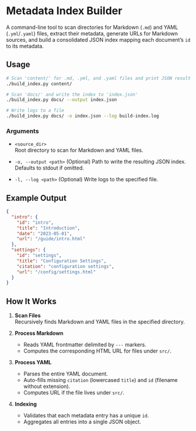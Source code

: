 # Metadata Index Builder

A command-line tool to scan directories for Markdown (`.md`) and YAML
(`.yml`/`.yaml`) files, extract their metadata, generate URLs for Markdown
sources, and build a consolidated JSON index mapping each document’s `id` to its
metadata.

## Usage

```bash
# Scan 'content/' for .md, .yml, and .yaml files and print JSON result
./build_index.py content/

# Scan 'docs/' and write the index to 'index.json'
./build_index.py docs/ --output index.json

# Write logs to a file
./build_index.py docs/ -o index.json --log build-index.log
```

### Arguments

- `<source_dir>`  
  Root directory to scan for Markdown and YAML files.

- `-o, --output <path>`
  (Optional) Path to write the resulting JSON index. Defaults to stdout if omitted.

- `-l, --log <path>`
  (Optional) Write logs to the specified file.

## Example Output

```json
{
  "intro": {
    "id": "intro",
    "title": "Introduction",
    "date": "2023-05-01",
    "url": "/guide/intro.html"
  },
  "settings": {
    "id": "settings",
    "title": "Configuration Settings",
    "citation": "configuration settings",
    "url": "/config/settings.html"
  }
}
```

## How It Works

1. **Scan Files**  
   Recursively finds Markdown and YAML files in the specified directory.

2. **Process Markdown**  
   - Reads YAML frontmatter delimited by `---` markers.  
   - Computes the corresponding HTML URL for files under `src/`.

3. **Process YAML**  
   - Parses the entire YAML document.  
   - Auto-fills missing `citation` (lowercased `title`) and `id` (filename without extension).  
   - Computes URL if the file lives under `src/`.

4. **Indexing**  
   - Validates that each metadata entry has a unique `id`.  
   - Aggregates all entries into a single JSON object.
